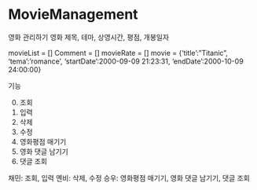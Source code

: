 # MovieManagement
영화 관리하기
영화 제목, 테마, 상영시간, 평점, 개봉일자

movieList = []
Comment = []
movieRate = []
movie = {‘title’:”Titanic”, ‘tema’:’romance’, ‘startDate’:2000-09-09 21:23:31, ‘endDate’:2000-10-09 24:00:00}

기능

0. 조회
1. 입력
2. 삭제
3. 수정
4. 영화평점 매기기
5. 영화 댓글 남기기
6. 댓글 조회

채민: 조회, 입력
옌비: 삭제, 수정
승우: 영화평점 매기기, 영화 댓글 남기기, 댓글 조회

